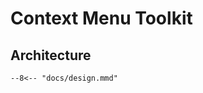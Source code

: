 [//]: # (---)

[//]: # (hide:)

[//]: # (  - toc)

[//]: # (  - navigation)

[//]: # (---)
# Context Menu Toolkit

## Architecture

```mermaid
--8<-- "docs/design.mmd"
```
